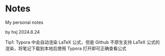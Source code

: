 # Notes
My personal notes 

by hxj 2024.8.24

Tip1: Typora 中会自动渲染 LaTeX 公式，但是 Github 不原生支持 LaTeX 公式的渲染，将笔记下载到本地后使用 Typora 打开即可正确查看公式
